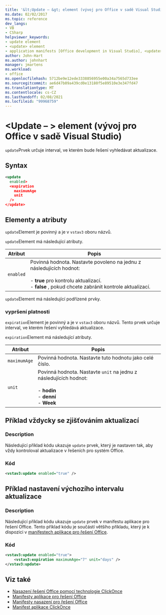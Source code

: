 ```yaml
---
title: '&lt;Update – &gt; element (vývoj pro Office v sadě Visual Studio)'
ms.date: 02/02/2017
ms.topic: reference
dev_langs:
- VB
- CSharp
helpviewer_keywords:
- update element
- <update> element
- application manifests [Office development in Visual Studio], <update> element
author: John-Hart
ms.author: johnhart
manager: jmartens
ms.workload:
- office
ms.openlocfilehash: 5712be9e12ede3338856955e00a34a7565d733ee
ms.sourcegitcommit: ae6d47b09a439cd0e13180f5e89510e3e347fd47
ms.translationtype: MT
ms.contentlocale: cs-CZ
ms.lasthandoff: 02/08/2021
ms.locfileid: "99968759"
---
```

# <a name="ltupdategt-element-office-development-in-visual-studio"></a>&lt;Update – &gt; element (vývoj pro Office v sadě Visual Studio)
  `update`Prvek určuje interval, ve kterém bude řešení vyhledávat aktualizace.

## <a name="syntax"></a>Syntax

```xml
<update
  enabled>
  <expiration
    maximumAge
    unit
  />
</update>
```

## <a name="elements-and-attributes"></a>Elementy a atributy
 `update`Element je povinný a je v `vstav3` oboru názvů.

 `update`Element má následující atributy.

|Atribut|Popis|
|---------------|-----------------|
|`enabled`|Povinná hodnota. Nastavte povoleno na jednu z následujících hodnot:<br /><br /> -   **true** pro kontrolu aktualizací.<br />-   **false** , pokud chcete zabránit kontrole aktualizací.|

 `update`Element má následující podřízené prvky.

### <a name="expiration"></a>vypršení platnosti
 `expiration`Element je povinný a je v `vstav3` oboru názvů. Tento prvek určuje interval, ve kterém řešení vyhledává aktualizace.

 `expiration`Element má následující atributy.

|Atribut|Popis|
|---------------|-----------------|
|`maximumAge`| Povinná hodnota. Nastavte tuto hodnotu jako celé číslo.|
|`unit`|Povinná hodnota. Nastavte `unit` na jednu z následujících hodnot:<br /><br /> -   **hodin**<br />-   **denní**<br />-   **Week**|

## <a name="example-of-always-checking-for-updates"></a>Příklad vždycky se zjišťováním aktualizací

### <a name="description"></a>Description
 Následující příklad kódu ukazuje `update` prvek, který je nastaven tak, aby vždy kontroloval aktualizace v řešeních pro systém Office.

### <a name="code"></a>Kód

```xml
<vstav3:update enabled="true" />
```

## <a name="example-of-setting-a-default-update-interval"></a>Příklad nastavení výchozího intervalu aktualizace

### <a name="description"></a>Description
 Následující příklad kódu ukazuje `update` prvek v manifestu aplikace pro řešení Office. Tento příklad kódu je součástí většího příkladu, který je k dispozici v [manifestech aplikace pro řešení Office](../vsto/application-manifests-for-office-solutions.md).

### <a name="code"></a>Kód

```xml
<vstav3:update enabled="true">
    <vstav3:expiration maximumAge="7" unit="days" />
</vstav3:update>
```

## <a name="see-also"></a>Viz také

- [Nasazení řešení Office pomocí technologie ClickOnce](../vsto/deploying-an-office-solution-by-using-clickonce.md)
- [Manifesty aplikace pro řešení Office](../vsto/application-manifests-for-office-solutions.md)
- [Manifesty nasazení pro řešení Office](../vsto/deployment-manifests-for-office-solutions.md)
- [Manifest aplikace ClickOnce](../deployment/clickonce-application-manifest.md)
